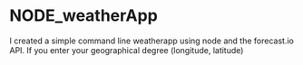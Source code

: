 # NODE_weatherApp

I created a simple command line weatherapp using node and the forecast.io API.
If you enter your geographical degree (longitude, latitude)
